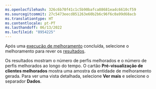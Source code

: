 ```yaml
---
ms.openlocfilehash: 326c6b70f41c1c5b90bafca88681eadc6610cf59
ms.sourcegitcommit: 27c5473eecd851263e60b2b6c96f6c0a99d68acb
ms.translationtype: HT
ms.contentlocale: pt-PT
ms.lasthandoff: 06/13/2022
ms.locfileid: "8954225"
---
```

Após uma [execução de melhoramento](../enrichment-hub.md#run-or-refresh-enrichments) concluída, selecione o melhoramento para rever os [resultados](../enrichment-hub.md#enrichment-results). 

Os resultados mostram o número de perfis melhorados e o número de perfis melhorados ao longo do tempo. O cartão **Pré-visualização de clientes melhorados** mostra uma amostra da entidade de melhoramento gerada. Para ver uma vista detalhada, selecione **Ver mais** e selecione o separador **Dados**.
